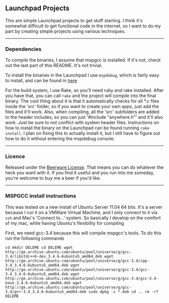## Launchpad Projects

This are simple Launchpad projects to get stuff starting. I think it's somewhat difficult to get functional code in the internet, so I want to do my part by creating simple projects using various techniques.

----

### Dependencies

To compile the binaries, I assume that mspgcc is installed. If it's not, check out the last part of this README. It's not trivial.

To install the binaries in the Launchpad I use `mspdebug`, which is fairly easy to install, and can be found in [here](http://mspdebug.sourceforge.net/)

For the build system, I use Rake, so you'll need ruby and rake installed. After you have that, you can call `rake` and the project will compile into the final binary. The cool thing about it is that it automatically checks for all *.c files inside the 'src' folder, so if you want to create your own apps, just add the files and it'll work. Also, when compiling, all the 'src' subfolders are added to the header includes, so you can just '#include "anywhere.h"' and it'll also work. Just be sure to not conflict with system header files. Instructions on how to install the binary on the Launchpad can be found running `rake install`. I plan on fixing this to actually install it, but I still have to figure out how to do it without entering the mspdebug console.

----

### Licence

Released under the [Beerware License](http://en.wikipedia.org/wiki/Beerware). That means you can
do whatever the heck you want with it. If you find it useful and you run into me someday, you're
welcome to buy me a beer if you'd like.

----

### MSPGCC install instructions

This was tested on a new install of Ubuntu Server 11.04 64 bits. It's a server because I run it on a VMWare Virtual Machine, and I only connect to it via `ssh` and Mac's 'Connect to...' system. So basically I develop on the comfort of my mac, while having Ubuntu's flexibility for compiling

First, we need gcc-3.4 because this will compile mspgcc's tools. To do this run the following commands

`cd
mkdir DELEME
cd DELEME
wget http://ge.archive.ubuntu.com/ubuntu/pool/universe/g/gcc-3.4/libstdc++6-dev_3.4.6-6ubuntu5_amd64.deb
wget http://ge.archive.ubuntu.com/ubuntu/pool/universe/g/gcc-3.4/cpp-3.4_3.4.6-6ubuntu5_amd64.deb
wget http://ge.archive.ubuntu.com/ubuntu/pool/universe/g/gcc-3.4/gcc-3.4_3.4.6-6ubuntu5_amd64.deb
wget http://ge.archive.ubuntu.com/ubuntu/pool/universe/g/gcc-3.4/gcc-3.4-base_3.4.6-6ubuntu5_amd64.deb
wget http://ge.archive.ubuntu.com/ubuntu/pool/universe/g/gcc-3.4/g++-3.4_3.4.6-6ubuntu5_amd64.deb
sudo dpkg -i *.deb
cd ..
rm -rf DELEME`